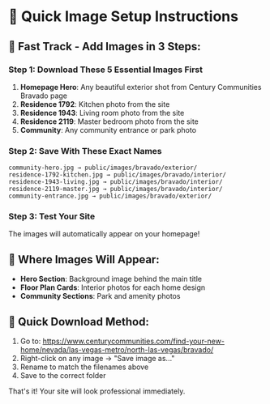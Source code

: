 # 📸 Quick Image Setup Instructions

## 🚀 **Fast Track - Add Images in 3 Steps:**

### Step 1: Download These 5 Essential Images First
1. **Homepage Hero**: Any beautiful exterior shot from Century Communities Bravado page
2. **Residence 1792**: Kitchen photo from the site
3. **Residence 1943**: Living room photo from the site  
4. **Residence 2119**: Master bedroom photo from the site
5. **Community**: Any community entrance or park photo

### Step 2: Save With These Exact Names
```
community-hero.jpg → public/images/bravado/exterior/
residence-1792-kitchen.jpg → public/images/bravado/interior/
residence-1943-living.jpg → public/images/bravado/interior/
residence-2119-master.jpg → public/images/bravado/interior/
community-entrance.jpg → public/images/bravado/exterior/
```

### Step 3: Test Your Site
The images will automatically appear on your homepage!

## 🎯 **Where Images Will Appear:**
- **Hero Section**: Background image behind the main title
- **Floor Plan Cards**: Interior photos for each home design
- **Community Sections**: Park and amenity photos

## 📱 **Quick Download Method:**
1. Go to: https://www.centurycommunities.com/find-your-new-home/nevada/las-vegas-metro/north-las-vegas/bravado/
2. Right-click on any image → "Save image as..."
3. Rename to match the filenames above
4. Save to the correct folder

That's it! Your site will look professional immediately.
